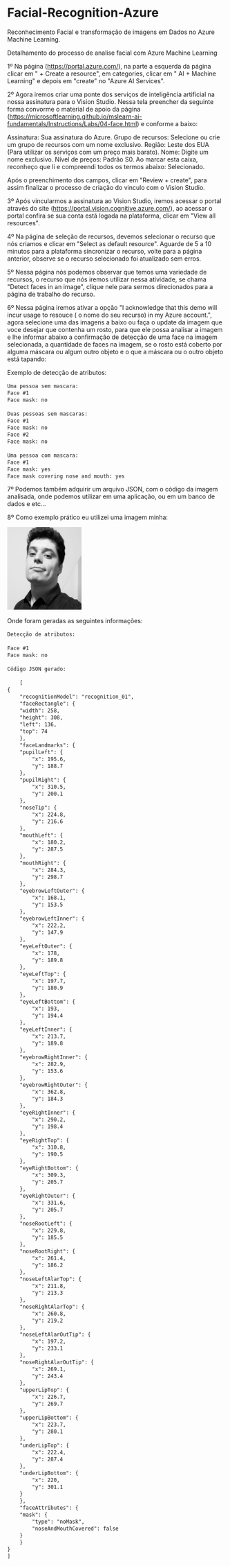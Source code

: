# Facial-Recognition-Azure

Reconhecimento Facial e transformação de imagens em Dados no Azure Machine Learning.

Detalhamento do processo de analise facial com Azure Machine Learning

1º Na página (https://portal.azure.com/), na parte a esquerda da página clicar em " + Create a resource", em categories, clicar em " AI + Machine Learning" e depois em "create" no "Azure AI Services".

2º Agora iremos criar uma ponte dos serviços de inteligência artificial na nossa assinatura para o Vision Studio. Nessa tela preencher da seguinte forma convorme o material de apoio da página (https://microsoftlearning.github.io/mslearn-ai-fundamentals/Instructions/Labs/04-face.html) e conforme a baixo:

Assinatura: Sua assinatura do Azure.
Grupo de recursos: Selecione ou crie um grupo de recursos com um nome exclusivo.
Região: Leste dos EUA (Para utilizar os serviços com um preço mais barato).
Nome: Digite um nome exclusivo.
Nível de preços: Padrão S0.
Ao marcar esta caixa, reconheço que li e compreendi todos os termos abaixo: Selecionado.

Após o preenchimento dos campos, clicar em "Review + create", para assim finalizar o processo de criação do vinculo com o Vision Studio.

3º Após vincularmos a assinatura ao Vision Studio, iremos acessar o portal através do site (https://portal.vision.cognitive.azure.com/), ao acessar o portal confira se sua conta está logada na plataforma, clicar em "View all resources".

4º Na página de seleção de recursos, devemos selecionar o recurso que nós criamos e clicar em "Select as default resource". Aguarde de 5 a 10 minutos para a plataforma sincronizar o recurso, volte para a página anterior, observe se o recurso selecionado foi atualizado sem erros.

5º Nessa página nós podemos observar que temos uma variedade de recursos, o recurso que nós iremos utilizar nessa atividade, se chama "Detect faces in an image", clique nele para sermos direcionados para a página de trabalho do recurso.

6º Nessa página iremos ativar a opção "I acknowledge that this demo will incur usage to resouce ( o nome do seu recurso) in my Azure account.", agora selecione uma das imagens a baixo ou faça o update da imagem que voce desejar que contenha um rosto, para que ele possa analisar a imagem e lhe informar abaixo a confirmação de detecção de uma face na imagem selecionada, a quantidade de faces na imagem, se o rosto está coberto por alguma máscara ou algum outro objeto e o que a máscara ou o outro objeto está tapando:

Exemplo de detecção de atributos:

    Uma pessoa sem mascara:
    Face #1
    Face mask: no

    Duas pessoas sem mascaras:
    Face #1
    Face mask: no
    Face #2
    Face mask: no

    Uma pessoa com mascara:
    Face #1
    Face mask: yes
    Face mask covering nose and mouth: yes

7º Podemos também adquirir um arquivo JSON, com o código da imagem analisada, onde podemos utilizar em uma aplicação, ou em um banco de dados e etc...

8º Como exemplo prático eu utilizei uma imagem minha:

  <img src="/inputs/Piter Capistrano.jpg">

  Onde foram geradas as seguintes informações:

    Detecção de atributos:

    Face #1
    Face mask: no

    Código JSON gerado:

        [
    {
        "recognitionModel": "recognition_01",
        "faceRectangle": {
        "width": 258,
        "height": 308,
        "left": 136,
        "top": 74
        },
        "faceLandmarks": {
        "pupilLeft": {
            "x": 195.6,
            "y": 188.7
        },
        "pupilRight": {
            "x": 310.5,
            "y": 200.1
        },
        "noseTip": {
            "x": 224.8,
            "y": 216.6
        },
        "mouthLeft": {
            "x": 180.2,
            "y": 287.5
        },
        "mouthRight": {
            "x": 284.3,
            "y": 298.7
        },
        "eyebrowLeftOuter": {
            "x": 168.1,
            "y": 153.5
        },
        "eyebrowLeftInner": {
            "x": 222.2,
            "y": 147.9
        },
        "eyeLeftOuter": {
            "x": 178,
            "y": 189.8
        },
        "eyeLeftTop": {
            "x": 197.7,
            "y": 180.9
        },
        "eyeLeftBottom": {
            "x": 193,
            "y": 194.4
        },
        "eyeLeftInner": {
            "x": 213.7,
            "y": 189.8
        },
        "eyebrowRightInner": {
            "x": 282.9,
            "y": 153.6
        },
        "eyebrowRightOuter": {
            "x": 362.8,
            "y": 184.3
        },
        "eyeRightInner": {
            "x": 290.2,
            "y": 198.4
        },
        "eyeRightTop": {
            "x": 310.8,
            "y": 190.5
        },
        "eyeRightBottom": {
            "x": 309.3,
            "y": 205.7
        },
        "eyeRightOuter": {
            "x": 331.6,
            "y": 205.7
        },
        "noseRootLeft": {
            "x": 229.8,
            "y": 185.5
        },
        "noseRootRight": {
            "x": 261.4,
            "y": 186.2
        },
        "noseLeftAlarTop": {
            "x": 211.8,
            "y": 213.3
        },
        "noseRightAlarTop": {
            "x": 260.8,
            "y": 219.2
        },
        "noseLeftAlarOutTip": {
            "x": 197.2,
            "y": 233.1
        },
        "noseRightAlarOutTip": {
            "x": 269.1,
            "y": 243.4
        },
        "upperLipTop": {
            "x": 226.7,
            "y": 269.7
        },
        "upperLipBottom": {
            "x": 223.7,
            "y": 280.1
        },
        "underLipTop": {
            "x": 222.4,
            "y": 287.4
        },
        "underLipBottom": {
            "x": 220,
            "y": 301.1
        }
        },
        "faceAttributes": {
        "mask": {
            "type": "noMask",
            "noseAndMouthCovered": false
        }
        }
    }
    ]
